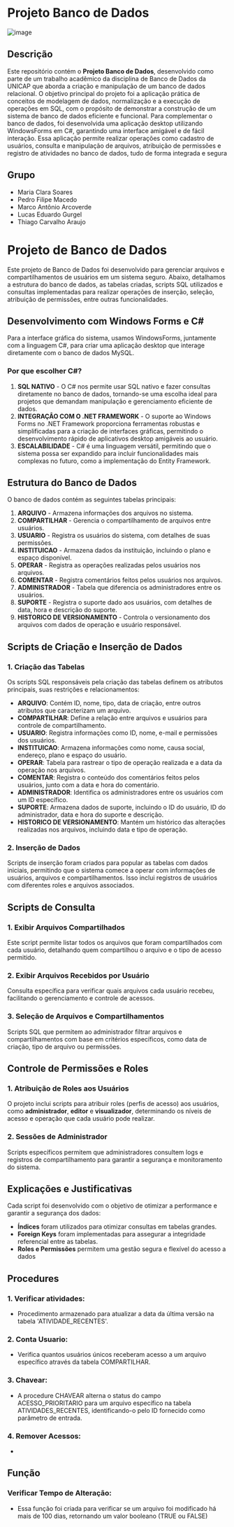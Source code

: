 # Projeto Banco de Dados

![image](https://github.com/user-attachments/assets/71fb98ad-e892-4f57-8f4b-3b947df29f84)

## Descrição 

Este repositório contém o **Projeto Banco de Dados**, desenvolvido como parte de um trabalho acadêmico da disciplina de Banco de Dados da UNICAP que aborda a criação e manipulação de um banco de dados relacional. O objetivo principal do projeto foi a aplicação prática de conceitos de modelagem de dados, normalização e a execução de operações em SQL, com o propósito de demonstrar a construção de um sistema de banco de dados eficiente e funcional. Para complementar o banco de dados, foi desenvolvida uma aplicação desktop utilizando WindowsForms em C#, garantindo uma interface amigável e de fácil interação. Essa aplicação permite realizar operações como cadastro de usuários, consulta e manipulação de arquivos, atribuição de permissões e registro de atividades no banco de dados, tudo de forma integrada e segura

## Grupo
- Maria Clara Soares
- Pedro Filipe Macedo
- Marco Antônio Arcoverde
- Lucas Eduardo Gurgel
- Thiago Carvalho Araujo

# Projeto de Banco de Dados

Este projeto de Banco de Dados foi desenvolvido para gerenciar arquivos e compartilhamentos de usuários em um sistema seguro. Abaixo, detalhamos a estrutura do banco de dados, as tabelas criadas, scripts SQL utilizados e consultas implementadas para realizar operações de inserção, seleção, atribuição de permissões, entre outras funcionalidades.

## Desenvolvimento com Windows Forms e C#

Para a interface gráfica do sistema, usamos WindowsForms, juntamente com a linguagem C#, para criar uma aplicação desktop que interage diretamente com o banco de dados MySQL.

### Por que escolher C#?

1. **SQL NATIVO** - O C# nos permite usar SQL nativo e fazer consultas diretamente no banco de dados, tornando-se uma escolha ideal para projetos que demandam manipulação e gerenciamento eficiente de dados.
2. **INTEGRAÇÂO COM O .NET FRAMEWORK** - O suporte ao Windows Forms no .NET Framework proporciona ferramentas robustas e simplificadas para a criação de interfaces gráficas, permitindo o desenvolvimento rápido de aplicativos desktop amigáveis ao usuário.
3. **ESCALABILIDADE** - C# é uma linguagem versátil, permitindo que o sistema possa ser expandido para incluir funcionalidades mais complexas no futuro, como a implementação do Entity Framework.

## Estrutura do Banco de Dados

O banco de dados contém as seguintes tabelas principais:

1. **ARQUIVO** - Armazena informações dos arquivos no sistema.
2. **COMPARTILHAR** - Gerencia o compartilhamento de arquivos entre usuários.
3. **USUARIO** - Registra os usuários do sistema, com detalhes de suas permissões.
4. **INSTITUICAO** - Armazena dados da instituição, incluindo o plano e espaço disponível.
5. **OPERAR** - Registra as operações realizadas pelos usuários nos arquivos.
6. **COMENTAR** - Registra comentários feitos pelos usuários nos arquivos.
7. **ADMINISTRADOR** - Tabela que diferencia os administradores entre os usuários.
8. **SUPORTE** - Registra o suporte dado aos usuários, com detalhes de data, hora e descrição do suporte.
9. **HISTORICO DE VERSIONAMENTO** - Controla o versionamento dos arquivos com dados de operação e usuário responsável.

## Scripts de Criação e Inserção de Dados

### 1. Criação das Tabelas

Os scripts SQL responsáveis pela criação das tabelas definem os atributos principais, suas restrições e relacionamentos:

- **ARQUIVO**: Contém ID, nome, tipo, data de criação, entre outros atributos que caracterizam um arquivo.
- **COMPARTILHAR**: Define a relação entre arquivos e usuários para controle de compartilhamento.
- **USUARIO**: Registra informações como ID, nome, e-mail e permissões dos usuários.
- **INSTITUICAO**: Armazena informações como nome, causa social, endereço, plano e espaço do usuário.
- **OPERAR**: Tabela para rastrear o tipo de operação realizada e a data da operação nos arquivos.
- **COMENTAR**: Registra o conteúdo dos comentários feitos pelos usuários, junto com a data e hora do comentário.
- **ADMINISTRADOR**: Identifica os administradores entre os usuários com um ID específico.
- **SUPORTE**: Armazena dados de suporte, incluindo o ID do usuário, ID do administrador, data e hora do suporte e descrição.
- **HISTORICO DE VERSIONAMENTO**: Mantém um histórico das alterações realizadas nos arquivos, incluindo data e tipo de operação.

### 2. Inserção de Dados

Scripts de inserção foram criados para popular as tabelas com dados iniciais, permitindo que o sistema comece a operar com informações de usuários, arquivos e compartilhamentos. Isso inclui registros de usuários com diferentes roles e arquivos associados.

## Scripts de Consulta

### 1. Exibir Arquivos Compartilhados

Este script permite listar todos os arquivos que foram compartilhados com cada usuário, detalhando quem compartilhou o arquivo e o tipo de acesso permitido.

### 2. Exibir Arquivos Recebidos por Usuário

Consulta específica para verificar quais arquivos cada usuário recebeu, facilitando o gerenciamento e controle de acessos.

### 3. Seleção de Arquivos e Compartilhamentos

Scripts SQL que permitem ao administrador filtrar arquivos e compartilhamentos com base em critérios específicos, como data de criação, tipo de arquivo ou permissões.

## Controle de Permissões e Roles

### 1. Atribuição de Roles aos Usuários

O projeto inclui scripts para atribuir roles (perfis de acesso) aos usuários, como **administrador**, **editor** e **visualizador**, determinando os níveis de acesso e operação que cada usuário pode realizar.

### 2. Sessões de Administrador

Scripts específicos permitem que administradores consultem logs e registros de compartilhamento para garantir a segurança e monitoramento do sistema.

## Explicações e Justificativas

Cada script foi desenvolvido com o objetivo de otimizar a performance e garantir a segurança dos dados:

- **Índices** foram utilizados para otimizar consultas em tabelas grandes.
- **Foreign Keys** foram implementadas para assegurar a integridade referencial entre as tabelas.
- **Roles e Permissões** permitem uma gestão segura e flexível do acesso a dados

## Procedures

### 1. Verificar atividades:
- Procedimento armazenado para atualizar a data da última versão na tabela 'ATIVIDADE_RECENTES'.


### 2. Conta Usuario:
- Verifica quantos usuários únicos receberam acesso a um arquivo 
específico através da tabela COMPARTILHAR.

### 3. Chavear:
- A procedure CHAVEAR alterna o status do campo ACESSO_PRIORITARIO para um arquivo específico na tabela ATIVIDADES_RECENTES, identificando-o pelo ID fornecido como parâmetro de entrada.

### 4. Remover Acessos:
- 

## Função

### Verificar Tempo de Alteração:
- Essa função foi criada para verificar se um arquivo foi modificado há mais de 100 dias, 
retornando um valor booleano (TRUE ou FALSE)
